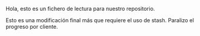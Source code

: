 Hola, esto es un fichero de lectura para nuestro repositorio.

Esto es una modificación final más que requiere el uso de stash. 
Paralizo el progreso por cliente.